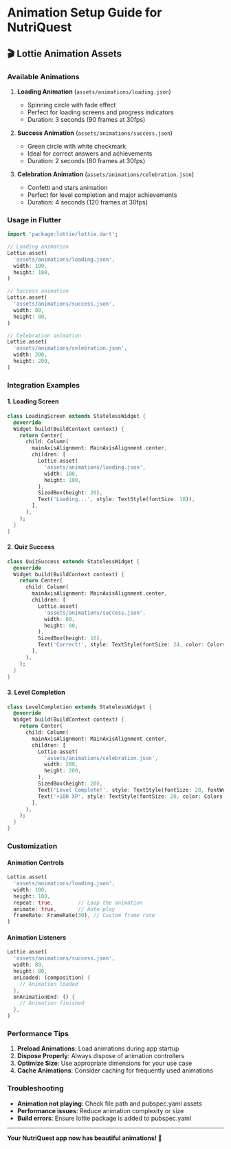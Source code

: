 # Animation Setup Guide for NutriQuest

## 🎬 Lottie Animation Assets

### Available Animations

1. **Loading Animation** (`assets/animations/loading.json`)
   - Spinning circle with fade effect
   - Perfect for loading screens and progress indicators
   - Duration: 3 seconds (90 frames at 30fps)

2. **Success Animation** (`assets/animations/success.json`)
   - Green circle with white checkmark
   - Ideal for correct answers and achievements
   - Duration: 2 seconds (60 frames at 30fps)

3. **Celebration Animation** (`assets/animations/celebration.json`)
   - Confetti and stars animation
   - Perfect for level completion and major achievements
   - Duration: 4 seconds (120 frames at 30fps)

### Usage in Flutter

```dart
import 'package:lottie/lottie.dart';

// Loading animation
Lottie.asset(
  'assets/animations/loading.json',
  width: 100,
  height: 100,
)

// Success animation
Lottie.asset(
  'assets/animations/success.json',
  width: 80,
  height: 80,
)

// Celebration animation
Lottie.asset(
  'assets/animations/celebration.json',
  width: 200,
  height: 200,
)
```

### Integration Examples

#### 1. Loading Screen
```dart
class LoadingScreen extends StatelessWidget {
  @override
  Widget build(BuildContext context) {
    return Center(
      child: Column(
        mainAxisAlignment: MainAxisAlignment.center,
        children: [
          Lottie.asset(
            'assets/animations/loading.json',
            width: 100,
            height: 100,
          ),
          SizedBox(height: 20),
          Text('Loading...', style: TextStyle(fontSize: 18)),
        ],
      ),
    );
  }
}
```

#### 2. Quiz Success
```dart
class QuizSuccess extends StatelessWidget {
  @override
  Widget build(BuildContext context) {
    return Center(
      child: Column(
        mainAxisAlignment: MainAxisAlignment.center,
        children: [
          Lottie.asset(
            'assets/animations/success.json',
            width: 80,
            height: 80,
          ),
          SizedBox(height: 16),
          Text('Correct!', style: TextStyle(fontSize: 24, color: Colors.green)),
        ],
      ),
    );
  }
}
```

#### 3. Level Completion
```dart
class LevelCompletion extends StatelessWidget {
  @override
  Widget build(BuildContext context) {
    return Center(
      child: Column(
        mainAxisAlignment: MainAxisAlignment.center,
        children: [
          Lottie.asset(
            'assets/animations/celebration.json',
            width: 200,
            height: 200,
          ),
          SizedBox(height: 20),
          Text('Level Complete!', style: TextStyle(fontSize: 28, fontWeight: FontWeight.bold)),
          Text('+100 XP', style: TextStyle(fontSize: 20, color: Colors.orange)),
        ],
      ),
    );
  }
}
```

### Customization

#### Animation Controls
```dart
Lottie.asset(
  'assets/animations/loading.json',
  width: 100,
  height: 100,
  repeat: true,        // Loop the animation
  animate: true,       // Auto-play
  frameRate: FrameRate(30), // Custom frame rate
)
```

#### Animation Listeners
```dart
Lottie.asset(
  'assets/animations/success.json',
  width: 80,
  height: 80,
  onLoaded: (composition) {
    // Animation loaded
  },
  onAnimationEnd: () {
    // Animation finished
  },
)
```

### Performance Tips

1. **Preload Animations**: Load animations during app startup
2. **Dispose Properly**: Always dispose of animation controllers
3. **Optimize Size**: Use appropriate dimensions for your use case
4. **Cache Animations**: Consider caching for frequently used animations

### Troubleshooting

- **Animation not playing**: Check file path and pubspec.yaml assets
- **Performance issues**: Reduce animation complexity or size
- **Build errors**: Ensure lottie package is added to pubspec.yaml

---
**Your NutriQuest app now has beautiful animations! 🎉**
